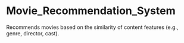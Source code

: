 # Movie_Recommendation_System
Recommends movies based on the similarity of content features (e.g., genre, director, cast).
